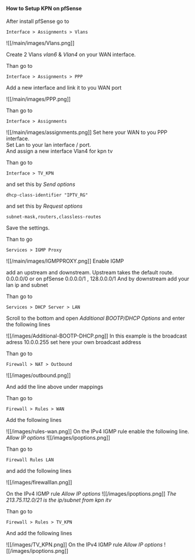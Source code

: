 
#### How to Setup KPN on pfSense

After install pfSense go to

```
Interface > Assignments > Vlans
```

![[/main/images/Vlans.png]]

Create 2 Vlans *vlan6* & *Vlan4* on your WAN interface.

Than go to

```
Interface > Assignments > PPP
```

Add a new interface and link it to you WAN port

![[/main/images/PPP.png]]

Than go to 

```
Interface > Assignments 
```

![[/main/images/assignments.png]]
Set here your WAN to you PPP interface.  
Set Lan to your lan interface / port.  
And assign a new interface Vlan4 for kpn tv

Than go to

```
Interface > TV_KPN
```
and set this by _Send options_
```
dhcp-class-identifier "IPTV_RG"
```
and set this by _Request options_
```
subnet-mask,routers,classless-routes
```

Save the settings.

Than to go

```
Services > IGMP Proxy
```

![[/main/images/IGMPPROXY.png]]
Enable IGMP

add an upstream and downstream.
Upstream takes the default route. 0.0.0.0/0 or on pfSense 0.0.0.0/1 , 128.0.0.0/1
And by downstream add your lan ip and subnet

Than go to

```
Services > DHCP Server > LAN
```

Scroll to the bottom and open *Additional BOOTP/DHCP Options*
and enter the following lines

![[/images/Additional-BOOTP-DHCP.png]]
In this example is the broadcast adress 10.0.0.255 set here your own broadcast address

Than go to

```
Firewall > NAT > Outbound
```

![[/images/outbound.png]]

And add the line above under mappings

Than go to

```
Firewall > Rules > WAN
```

Add the following lines

![[/images/rules-wan.png]]
On the IPv4 IGMP rule enable the following line.
_Allow IP options_
![[/images/ipoptions.png]]

Than go to

```
Firewall Rules LAN
```

and add the following lines

![[/images/firewalllan.png]]

On the IPv4 IGMP rule _Allow IP options_
![[/images/ipoptions.png]]
_The 213.75.112.0/21 is the ip/subnet from kpn itv_

Than go to

```
Firewall > Rules > TV_KPN
```

And add the following lines

![[/images/TV_KPN.png]]
On the IPv4 IGMP rule _Allow IP options_
![[/images/ipoptions.png]]
